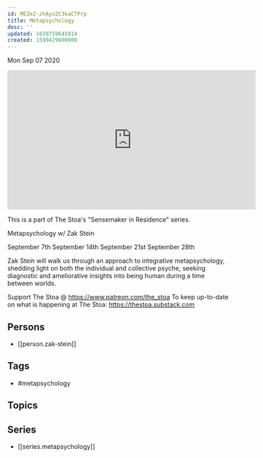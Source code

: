 ```yaml
---
id: MEZe2-zhAyx2C3kaCTPrp
title: Metapsychology
desc: ''
updated: 1639759645914
created: 1599429600000
---
```





Mon Sep 07 2020

<iframe width="560" height="315" src="https://www.youtube.com/embed/PZNDhdKekjg" title="Metapsychology w/ Zak Stein. September 7th, 2020" frameborder="0" allow="accelerometer; autoplay; clipboard-write; encrypted-media; gyroscope; picture-in-picture" allowfullscreen ></iframe>

This is a part of The Stoa's "Sensemaker in Residence" series. 

Metapsychology w/ Zak Stein

September 7th
September 14th
September 21st
September 28th 

Zak Stein will walk us through an approach to integrative metapsychology, shedding light on both the individual and collective psyche, seeking diagnostic and ameliorative insights into being human during a time between worlds.

Support The Stoa @ https://www.patreon.com/the_stoa
To keep up-to-date on what is happening at The Stoa: https://thestoa.substack.com

## Persons

- [[person.zak-stein]]

## Tags

- #metapsychology

## Topics



## Series

- [[series.metapsychology]]

